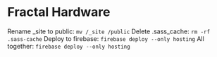 Fractal Hardware
===

Rename _site to public: `mv /_site /public`
Delete .sass_cache: `rm -rf .sass-cache`
Deploy to firebase: `firebase deploy --only hosting`
All together: `firebase deploy --only hosting`
